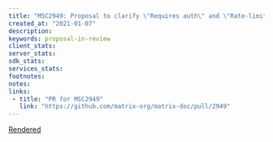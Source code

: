 ```yaml
---
title: "MSC2949: Proposal to clarify \"Requires auth\" and \"Rate-limited\" in the spec"
created_at: "2021-01-07"
description:
keywords: proposal-in-review
client_stats:
server_stats:
sdk_stats:
services_stats:
footnotes:
notes:
links:
 - title: "PR for MSC2949"
   link: "https://github.com/matrix-org/matrix-doc/pull/2949"
---
```

[Rendered](https://github.com/tulir/matrix-doc/blob/optional-auth/proposals/2949-optional-auth.md)

